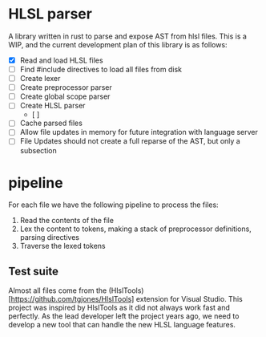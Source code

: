 # HLSL parser

A library written in rust to parse and expose AST from hlsl files. This is a WIP, and the current development plan of this library is as follows:

- [x] Read and load HLSL files
- [ ] Find #include directives to load all files from disk
- [ ] Create lexer
- [ ] Create preprocessor parser
- [ ] Create global scope parser  
- [ ] Create HLSL parser
  - [ ] 
- [ ] Cache parsed files
- [ ] Allow file updates in memory for future integration with language server
- [ ] File Updates should not create a full reparse of the AST, but only a subsection

# pipeline
For each file we have the following pipeline to process the files:

1. Read the contents of the file
2. Lex the content to tokens, making a stack of preprocessor definitions, parsing directives 
3. Traverse the lexed tokens 

## Test suite

Almost all files come from the (HlslTools)[https://github.com/tgjones/HlslTools] extension for Visual Studio. This project was inspired by HlslTools as it did not always work fast and perfectly. As the lead developer left the project years ago, we need to develop a new tool that can handle the new HLSL language features.